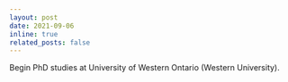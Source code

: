 ```yaml
---
layout: post
date: 2021-09-06
inline: true
related_posts: false
---
```


Begin PhD studies at University of Western Ontario (Western University). 

